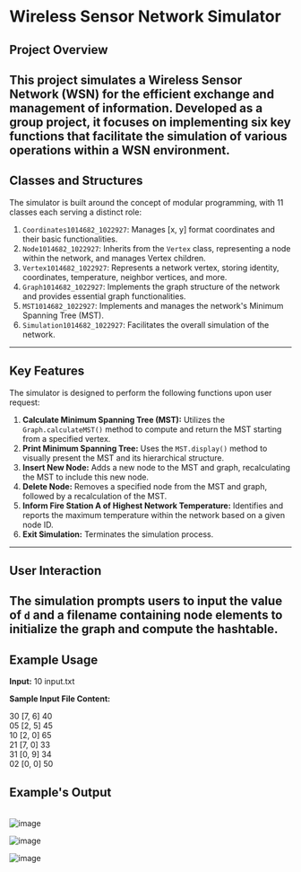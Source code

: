 # Wireless Sensor Network Simulator

## Project Overview
This project simulates a Wireless Sensor Network (WSN) for the efficient exchange and management of information. Developed as a group project, it focuses on implementing six key functions that facilitate the simulation of various operations within a WSN environment. 
---
## Classes and Structures
The simulator is built around the concept of modular programming, with 11 classes each serving a distinct role:

1. `Coordinates1014682_1022927`: Manages [x, y] format coordinates and their basic functionalities.
2. `Node1014682_1022927`: Inherits from the `Vertex` class, representing a node within the network, and manages Vertex children.
3. `Vertex1014682_1022927`: Represents a network vertex, storing identity, coordinates, temperature, neighbor vertices, and more.
4. `Graph1014682_1022927`: Implements the graph structure of the network and provides essential graph functionalities.
5. `MST1014682_1022927`: Implements and manages the network's Minimum Spanning Tree (MST).
6. `Simulation1014682_1022927`: Facilitates the overall simulation of the network.
---
## Key Features
The simulator is designed to perform the following functions upon user request:

1. **Calculate Minimum Spanning Tree (MST):** Utilizes the `Graph.calculateMST()` method to compute and return the MST starting from a specified vertex.
2. **Print Minimum Spanning Tree:** Uses the `MST.display()` method to visually present the MST and its hierarchical structure.
3. **Insert New Node:** Adds a new node to the MST and graph, recalculating the MST to include this new node.
4. **Delete Node:** Removes a specified node from the MST and graph, followed by a recalculation of the MST.
5. **Inform Fire Station A of Highest Network Temperature:** Identifies and reports the maximum temperature within the network based on a given node ID.
6. **Exit Simulation:** Terminates the simulation process.
---
## User Interaction
The simulation prompts users to input the value of `d` and a filename containing node elements to initialize the graph and compute the hashtable.
---
## Example Usage

**Input:**
10 input.txt

**Sample Input File Content:**

30	[7, 6]	40<br>
05	[2, 5]	45<br>
10	[2, 0]	65<br>
21	[7, 0]	33<br>
31	[0, 9]	34<br>
02	[0, 0]	50<br>


## Example's Output

<br />![image](https://user-images.githubusercontent.com/63289392/152787211-60fe81c0-7590-48d1-b4fd-2de9e684c5fb.png)

![image](https://user-images.githubusercontent.com/63289392/152787236-c6b99d17-7b11-480d-bc91-fe23bc140c46.png)

![image](https://user-images.githubusercontent.com/63289392/152787256-5fbffe3f-1dc8-4073-bbfe-c3534809fafc.png)
